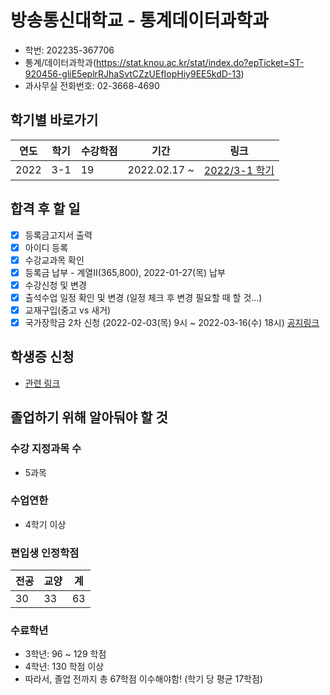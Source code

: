 # 방송통신대학교 - 통계데이터과학과

- 학번: 202235-367706
- 통계/데이터과학과(https://stat.knou.ac.kr/stat/index.do?epTicket=ST-920456-gliE5eplrRJhaSvtCZzUEfIopHiy9EE5kdD-13)
- 과사무실 전화번호: 02-3668-4690

## 학기별 바로가기

| 연도 | 학기 | 수강학점 | 기간         | 링크                       |
| ---- | ---- | -------- | ------------ | -------------------------- |
| 2022 | 3-1  | 19       | 2022.02.17 ~ | [2022/3-1 학기](./2022-01) |

## 합격 후 할 일

- [x] 등록금고지서 출력
- [x] 아이디 등록
- [x] 수강교과목 확인
- [x] 등록금 납부 - 계열II(365,800), 2022-01-27(목) 납부
- [x] 수강신청 및 변경 
- [x] 출석수업 일정 확인 및 변경 (일정 체크 후 변경 필요할 때 할 것...)
- [x] 교재구입(중고 vs 새거)
- [x] 국가장학금 2차 신청 (2022-02-03(목) 9시 ~ 2022-03-16(수) 18시) [공지링크](https://www.kosaf.go.kr/ko/notice.do?mode=view&searchStr=&searchType=&page=1&ctgrId1=&ctgrId2=&seqNo=13016)

## 학생증 신청
- [관련 링크](https://www.knou.ac.kr/knou/217/subview.do?epTicket=LOG)

## 졸업하기 위해 알아둬야 할 것

### 수강 지정과목 수 
 - 5과목
### 수업연한
 - 4학기 이상

### 편입생 인정학점

| 전공 | 교양 | 계  |
| ---- | ---- | --- |
| 30   | 33   | 63  |

### 수료학년

- 3학년: 96 ~ 129 학점
- 4학년: 130 학점 이상
- 따라서, 졸업 전까지 총 67학점 이수해야함! (학기 당 평균 17학점)


   